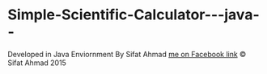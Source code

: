 # Simple-Scientific-Calculator---java--
Developed in Java Enviornment By Sifat Ahmad
       <A HREF="www.facebook.com/iamsifat.ahmad"> me on Facebook link</A> © Sifat Ahmad 2015
